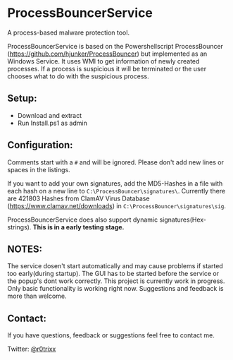 # ProcessBouncerService
A process-based malware protection tool.

ProcessBouncerService is based on the Powershellscript ProcessBouncer (https://github.com/hjunker/ProcessBouncer) but implemented as an Windows Service. It uses WMI to get information of newly created processes. If a process is suspicious it will be terminated or the user chooses what to do with the suspicious process.

## Setup:
* Download and extract
* Run Install.ps1 as admin

## Configuration:
Comments start with a `#` and will be ignored. Please don't add new lines or spaces in the listings.

If you want to add your own signatures, add the MD5-Hashes in a file with each hash on a new line to `C:\ProcessBouncer\signatures\`. Currently there are 421803 Hashes from ClamAV Virus Database (https://www.clamav.net/downloads) in `C:\ProcessBouncer\signatures\sig`.

ProcessBouncerService does also support dynamic signatures(Hex-strings). **This is in a early testing stage.**

## **NOTES:**
The service dosen't start automatically and may cause problems if started too early(during startup).
The GUI has to be started before the service or the popup's dont work correctly.
This project is currently work in progress. Only basic functionality is working right now. Suggestions and feedback is more than welcome.

## Contact:
If you have questions, feedback or suggestions feel free to contact me.

Twitter: [@r0trixx](https://mobile.twitter.com/r0trixx/)
